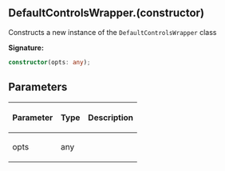 
## DefaultControlsWrapper.(constructor)

Constructs a new instance of the `DefaultControlsWrapper` class

**Signature:**

```typescript
constructor(opts: any);
```

## Parameters

<table><thead><tr><th>

Parameter


</th><th>

Type


</th><th>

Description


</th></tr></thead>
<tbody><tr><td>

opts


</td><td>

any


</td><td>


</td></tr>
</tbody></table>
